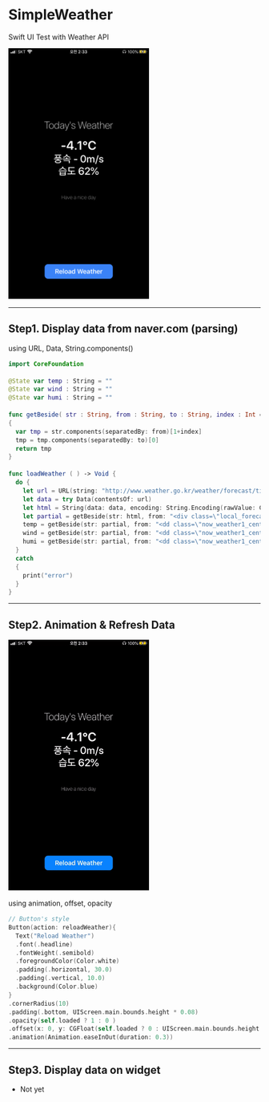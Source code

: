 # SimpleWeather

Swift UI Test with Weather API

<img src="screenshot.png" alt="screenshot" height="500px" />



------

## Step1. Display data from naver.com (parsing)

using URL, Data, String.components()

```swift
import CoreFoundation

@State var temp : String = ""
@State var wind : String = ""
@State var humi : String = ""

func getBeside( str : String, from : String, to : String, index : Int = 0 ) -> String
{
  var tmp = str.components(separatedBy: from)[1+index]
  tmp = tmp.components(separatedBy: to)[0]
  return tmp
}

func loadWeather ( ) -> Void {
  do {
    let url = URL(string: "http://www.weather.go.kr/weather/forecast/timeseries.jsp")!
    let data = try Data(contentsOf: url)
    let html = String(data: data, encoding: String.Encoding(rawValue: CFStringConvertEncodingToNSStringEncoding( 0x0422 )))!
    let partial = getBeside(str: html, from: "<div class=\"local_forecast_inn\">", to: "_<>_<>_")
    temp = getBeside(str: partial, from: "<dd class=\"now_weather1_center temp1 MB10\">", to: "</dd>")
    wind = getBeside(str: partial, from: "<dd class=\"now_weather1_center\">", to: "</dd>")
    humi = getBeside(str: partial, from: "<dd class=\"now_weather1_center\">", to: "</dd>", index: 1)
  }
  catch
  {
    print("error")
  }
}
```



------



## Step2. Animation & Refresh Data

<img src="screenrecord.gif" alt="screenshot" height="500px" />

using animation, offset, opacity

```swift
// Button's style
Button(action: reloadWeather){
  Text("Reload Weather")
  .font(.headline)
  .fontWeight(.semibold)
  .foregroundColor(Color.white)
  .padding(.horizontal, 30.0)
  .padding(.vertical, 10.0)
  .background(Color.blue)
}
.cornerRadius(10)
.padding(.bottom, UIScreen.main.bounds.height * 0.08)
.opacity(self.loaded ? 1 : 0 )
.offset(x: 0, y: CGFloat(self.loaded ? 0 : UIScreen.main.bounds.height * 0.1 ))
.animation(Animation.easeInOut(duration: 0.3))
```



------



## Step3. Display data on widget

- Not yet
